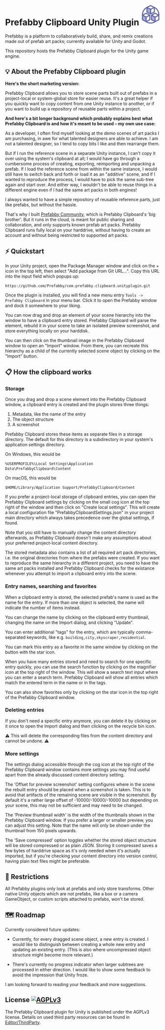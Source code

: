 <a href="https://prefabby.com">
    <img src="Images/PrefabbyLogo.png" alt="Prefabby logo" title="Prefabby" align="right" height="60" />
</a>

# Prefabby Clipboard Unity Plugin

Prefabby is a platform to collaboratively build, share, and remix creations made out of prefab art packs; currently available for Unity and Godot.

This repository hosts the Prefabby Clipboard plugin for the Unity game engine.

## 💡 About the Prefabby Clipboard plugin

**Here's the short marketing version:**

Prefabby Clipboard allows you to store scene parts built out of prefabs in a project-local or system-global store for easier reuse. It's a great helper if you quickly want to copy content from one Unity instance to another, or if you want to build up a repository of reusable parts within a project.

**And here's a bit longer background which probably explains best what Prefabby Clipboard is and how it's meant to be used – my own use case:**

As a developer, I often find myself looking at the demo scenes of art packs I am purchasing, in awe for what talented designers are able to achieve. I am not a talented designer, so I tend to copy bits I like and then rearrange them.

But if I run the reference scene in a separate Unity instance, I can't copy it over using the system's clipboard at all; I would have go through a cumbersome process of creating, exporting, reimporting and unpacking a prefab. If I load the reference scene from within the same instance, I would still have to switch back and forth or load it as an "additive" scene, and if I wanted to reproduce the process, I would have to pick the same sub-tree again and start over. And either way, I wouldn't be able to reuse things in a different engine even if I had the same art packs in both engines!

I always wanted to have a simple repository of reusable reference parts, just like prefabs, but without the hassle.

That's why I built [Prefabby Community](https://github.com/Prefabby/com.prefabby.community.unityplugin), which is Prefabby Clipboard's 'big brother'. But it runs in the cloud, is meant for public sharing and collaboration, and only supports known prefab art packs. Prefabby Clipboard runs fully local on your harddrive, without having to create an account and without being restricted to supported art packs.

## ⚡️ Quickstart

In your Unity project, open the Package Manager window and click on the + icon in the top left, then select "Add package from Git URL...". Copy this URL into the input field which popups up:

	https://github.com/Prefabby/com.prefabby.clipboard.unityplugin.git

Once the plugin is installed, you will find a new menu entry `Tools -> Prefabby Clipboard` in your menu bar. Click it to open the Prefabby window and dock it somewhere to your liking.

You can now drag and drop an element of your scene hierarchy into the window to have a clipboard entry stored. Prefabby Clipboard will parse the element, rebuild it in your scene to take an isolated preview screenshot, and store everything locally on your harddisk.

You can then click on the thumbnail image in the Prefabby Clipboard window to open an "Import" window. From there, you can recreate this hierarchy as a child of the currently selected scene object by clicking on the "Import" button.

## 📋 How the clipboard works

### Storage

Once you drag and drop a scene element into the Prefabby Clipboard window, a clipboard entry is created and the plugin stores three things:

1. Metadata, like the name of the entry
2. The object structure
3. A screenshot

Prefabby Clipboard stores these items as separate files in a storage directory. The default for this directory is a subdirectory in your system's application settings directory.

On Windows, this would be
```
%USERPROFILE%\Local Settings\Application Data\PrefabbyClipboard\Content
```

On macOS, this would be
```
$HOME/Library/Application Support/PrefabbyClipboard/Content
```

If you prefer a project-local storage of clipboard entries, you can open the Prefabby Clipboard settings by clicking on the small cog icon at the top right of the window and then click on "Create local settings". This will create a local configuration file "PrefabbyClipboardSettings.json" in your project main directory which always takes precedence over the global settings, if found.

Note that you still have to manually change the content directory afterwards, as Prefabby Clipboard doesn't make any assumptions about your preferred project-local content directory.

The stored metadata also contains a list of all required art pack directories, i.e. the original directories from where the prefabs were created. If you want to reproduce the same hierarchy in a different project, you need to have the same art packs installed and Prefabby Clipboard checks for the existance whenever you attempt to import a clipboard entry into the scene.

### Entry names, searching and favorites

When a clipboard entry is stored, the selected prefab's name is used as the name for the entry. If more than one object is selected, the name will indicate the number of items instead.

You can change the name by clicking on the clipboard entry thumbnail, changing the name on the Import dialog, and clicking "Update".

You can enter additional "tags" for the entry, which are typically comma-separated keywords, like e.g. `building,city,skyscraper,residential`.

You can mark this entry as a favorite in the same window by clicking on the button with the star icon.

When you have many entries stored and need to search for one specific entry quickly, you can use the search function by clicking on the magnifier icon at the top right of the window. This will show a search text input where you can enter a search term. Prefabby Clipboard will show all entries which match the entered term in the name or in the tags.

You can also show favorites only by clicking on the star icon in the top right of the Prefabby Clipboard window.

### Deleting entries

If you don't need a specific entry anymore, you can delete it by clicking on it once to open the Import dialog and then clicking on the recycle bin icon.

⚠️ This will delete the corresponding files from the content directory and cannot be undone. ⚠️

### More settings

The settings dialog accessible through the cog icon at the top right of the Prefabby Clipboard window contains more settings you may find useful apart from the already discussed content directory setting.

The 'Offset for preview screenshot' setting configures where in the scene the rebuilt entry should be placed when a screenshot is taken. This is to avoid that artifacts of the remaining scene are visible in the screenshot. By default it's a rather large offset of -10000/-10000/-10000 but depending on your scene, this may not be sufficient and may need to be changed.

The 'Preview thumbnail width' is the width of the thumbnails shown in the Prefabby Clipboard window. If you prefer a larger or smaller preview, you can adjust this setting. Note that the name will only be shown under the thumbnail from 150 pixels upwards.

The 'Save compressed' option toggles whether the stored object structure will be stored compressed or as plain JSON. Storing it compressed saves a few bytes of harddrive space as it's only needed when it's actually imported, but if you're checking your content directory into version control, having plain text files might be preferable.

## 🚧 Restrictions

All Prefabby plugins only look at prefabs and only store transforms. Other native Unity objects which are not prefabs, like a box or a camera GameObject, or custom scripts attached to prefabs, won't be stored.

## 🗺️ Roadmap

Currently considered future updates:

* Currently, for every dragged scene object, a new entry is created. I would like to distinguish between creating a whole new entry and updating an existing entry. (This is also where uncompressed object structure might become more relevant.)

* There's currently no progress indicator when larger subtrees are processed in either direction. I would like to show some feedback to avoid the impression that Unity froze.

I am looking forward to reading your feedback and more suggestions.

## License [![AGPLv3](https://img.shields.io/badge/License-AGPL_v3-blue.svg)](./LICENSE.md)

The Prefabby Clipboard plugin for Unity is published under the AGPLv3 license. Details on used third party resources can be found in [Editor/ThirdParty](Editor/ThirdParty/README.txt).

